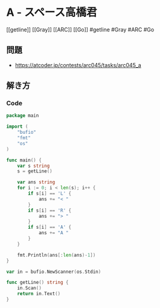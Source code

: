 # A - スペース高橋君
[[getline]] [[Gray]] [[ARC]] [[Go]]
#getline #Gray #ARC #Go 

## 問題
- https://atcoder.jp/contests/arc045/tasks/arc045_a

## 解き方
### Code
```go
package main

import (
	"bufio"
	"fmt"
	"os"
)

func main() {
	var s string
	s = getLine()

	var ans string
	for i := 0; i < len(s); i++ {
		if s[i] == 'L' {
			ans += "< "
		}
		if s[i] == 'R' {
			ans += "> "
		}
		if s[i] == 'A' {
			ans += "A "
		}
	}

	fmt.Println(ans[:len(ans)-1])
}

var in = bufio.NewScanner(os.Stdin)

func getLine() string {
	in.Scan()
	return in.Text()
}
```